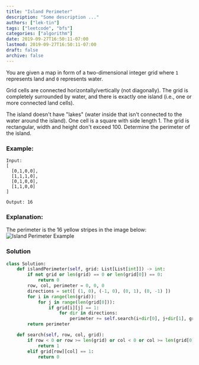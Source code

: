 ```yaml
---
title: "Island Perimeter"
description: "Some description ..."
authors: ["lek-tin"]
tags: ["leetcode", "bfs"]
categories: ["algorithm"]
date: 2019-09-27T16:50:11-07:00
lastmod: 2019-09-27T16:50:11-07:00
draft: false
archive: false
---
```

You are given a map in form of a two-dimensional integer grid where `1` represents land and `0` represents water.  

Grid cells are connected horizontally/vertically (not diagonally). The grid is completely surrounded by water, and there is exactly one island (i.e., one or more connected land cells).  

The island doesn't have "lakes" (water inside that isn't connected to the water around the island). One cell is a square with side length 1. The grid is rectangular, width and height don't exceed 100. Determine the perimeter of the island.  

### Example:
```
Input:
[
  [0,1,0,0],
  [1,1,1,0],
  [0,1,0,0],
  [1,1,0,0]
]

Output: 16
```
### Explanation:
The perimeter is the 16 yellow stripes in the image below:
![Island Perimeter Example](/img/post/island-perimeter-example.png)

### Solution
```python
class Solution:
    def islandPerimeter(self, grid: List[List[int]]) -> int:
        if not grid or len(grid) == 0 or len(grid[0]) == 0:
            return 0
        row, col, perimeter = 0, 0, 0
        directions = set([ (1, 0), (-1, 0), (0, 1), (0, -1) ])
        for i in range(len(grid)):
            for j in range(len(grid[0])):
                if grid[i][j] == 1:
                    for dir in directions:
                        perimeter += self.search(i+dir[0], j+dir[1], grid)
        return perimeter

    def search(self, row, col, grid):
        if row < 0 or row >= len(grid) or col < 0 or col >= len(grid[0]) or grid[row][col] == 0:
            return 1
        elif grid[row][col] == 1:
            return 0
```